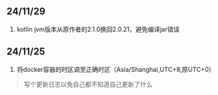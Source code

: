 ## 24/11/29

1. kotlin jvm版本从原作者的2.1.0换回2.0.21，避免编译jar错误

## 24/11/25

1. 将docker容器的时区调至正确时区（Asia/Shanghai,UTC+8,原UTC+0）

>写个更新日志以免自己都不知道自己更新了什么
